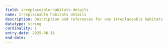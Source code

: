 ```yaml
---
field: irreplaceable-habitats-details
name: Irreplaceable habitats details
description: Description and references for any irreplaceable habitats identified on the site
datatype: string
cardinality: 1
entry-date: 2025-06-16
end-date: ''
---
```

